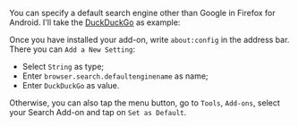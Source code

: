 <!-- 
.. title: Firefox for Android: specify default search engine
.. slug: firefox-for-android-specify-default-search-engine
.. date: 08/19/2013 00:00:00 AM UTC+02:00
.. tags: android, firefox
.. link: 
.. description: 
.. type: text
-->

You can specify a default search engine other than Google in Firefox for
Android. I'll take the
[DuckDuckGo](https://addons.mozilla.org/android/user/duckduckgo/ "DuckDuckGo
add-on add-on") as example:

Once you have installed your add-on, write `about:config` in the address bar.
There you can `Add a New Setting`:

* Select `String` as type;
* Enter `browser.search.defaultenginename` as name;
* Enter `DuckDuckGo` as value.

Otherwise, you can also tap the menu button, go to `Tools`, `Add-ons`, select
your Search Add-on and tap on `Set as Default`.
